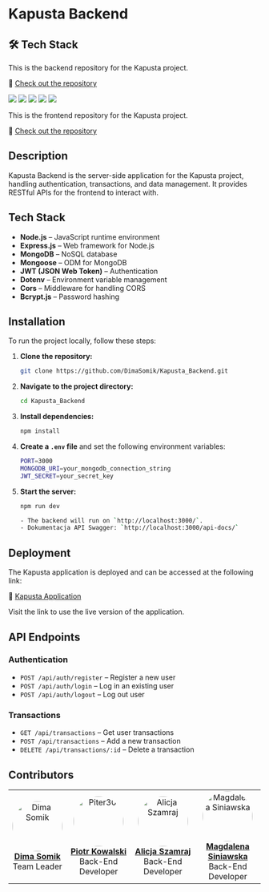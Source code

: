 # Kapusta Backend

## 🛠️ Tech Stack

This is the backend repository for the Kapusta project.

🔗 [Check out the repository](https://github.com/DimaSomik/Kapusta_Backend)

<p align="left">
  <img src="https://img.shields.io/badge/Node.js-43853D?style=for-the-badge&logo=node.js&logoColor=white" />
  <img src="https://img.shields.io/badge/Express.js-000000?style=for-the-badge&logo=express&logoColor=white" />
  <img src="https://img.shields.io/badge/MongoDB-4EA94B?style=for-the-badge&logo=mongodb&logoColor=white" />
  <img src="https://img.shields.io/badge/Mongoose-880000?style=for-the-badge&logo=mongoose&logoColor=white" />
  <img src="https://img.shields.io/badge/JWT-000000?style=for-the-badge&logo=jsonwebtokens&logoColor=white" />
</p>

This is the frontend repository for the Kapusta project.

🔗 [Check out the repository](https://github.com/DimaSomik/Kapusta_Frontend)

## Description

Kapusta Backend is the server-side application for the Kapusta project, handling authentication, transactions, and data management. It provides RESTful APIs for the frontend to interact with.

## Tech Stack

- **Node.js** – JavaScript runtime environment
- **Express.js** – Web framework for Node.js
- **MongoDB** – NoSQL database
- **Mongoose** – ODM for MongoDB
- **JWT (JSON Web Token)** – Authentication
- **Dotenv** – Environment variable management
- **Cors** – Middleware for handling CORS
- **Bcrypt.js** – Password hashing

## Installation

To run the project locally, follow these steps:

1. **Clone the repository:**
   ```sh
   git clone https://github.com/DimaSomik/Kapusta_Backend.git
   ```
2. **Navigate to the project directory:**
   ```sh
   cd Kapusta_Backend
   ```
3. **Install dependencies:**
   ```sh
   npm install
   ```
4. **Create a `.env` file** and set the following environment variables:
   ```sh
   PORT=3000
   MONGODB_URI=your_mongodb_connection_string
   JWT_SECRET=your_secret_key
   ```
5. **Start the server:**

   ```sh
   npm run dev

   - The backend will run on `http://localhost:3000/`.
   - Dokumentacja API Swagger: `http://localhost:3000/api-docs/`

   ```

## Deployment

The Kapusta application is deployed and can be accessed at the following link:

🔗 [Kapusta Application](https://kapusta-fnr2.onrender.com/)

Visit the link to use the live version of the application.

## API Endpoints

### Authentication

- `POST /api/auth/register` – Register a new user
- `POST /api/auth/login` – Log in an existing user
- `POST /api/auth/logout` – Log out user

### Transactions

- `GET /api/transactions` – Get user transactions
- `POST /api/transactions` – Add a new transaction
- `DELETE /api/transactions/:id` – Delete a transaction

## Contributors

<table>
  <tr>
    <td align="center">
      <a href="https://github.com/DimaSomik">
        <img src="https://github.com/DimaSomik.png?size=100" width="100px;" style="border-radius: 50%;" alt="Dima Somik"/>
        <br /><b>Dima Somik</b>
      </a>
      <br />Team Leader
    </td>
    <td align="center">
      <a href="https://github.com/Piter30">
        <img src="https://github.com/Piter30.png?size=100" width="100px;" style="border-radius: 50%;" alt="Piter30"/>
        <br /><b>Piotr Kowalski</b>
      </a>
      <br />Back-End Developer
    </td>
    <td align="center">
      <a href="https://github.com/AlicjaSzamraj">
        <img src="https://github.com/AlicjaSzamraj.png?size=100" width="100px;" style="border-radius: 50%;" alt="Alicja Szamraj"/>
        <br /><b>Alicja Szamraj</b>
      </a>
      <br />Back-End Developer
    </td>
    <td align="center">
      <a href="https://github.com/MagdalenaSiniawska">
        <img src="https://github.com/MagdalenaSiniawska.png?size=100" width="100px;" style="border-radius: 50%;" alt="Magdalena Siniawska"/>
        <br /><b>Magdalena Siniawska</b>
      </a>
      <br />Back-End Developer
    </td>

  </tr>
</table>
